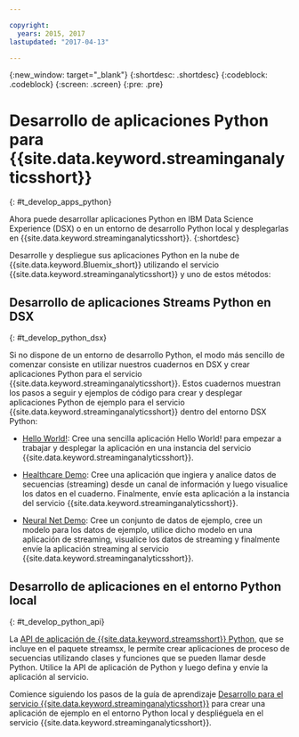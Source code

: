 ```yaml
---

copyright:
  years: 2015, 2017
lastupdated: "2017-04-13"

---
```


<!-- Attribute definitions -->
{:new_window: target="_blank"}
{:shortdesc: .shortdesc}
{:codeblock: .codeblock}
{:screen: .screen}
{:pre: .pre}

# Desarrollo de aplicaciones Python para {{site.data.keyword.streaminganalyticsshort}}
{: #t_develop_apps_python}

Ahora puede desarrollar aplicaciones Python en IBM Data Science Experience (DSX) o en un entorno de desarrollo Python local y desplegarlas en {{site.data.keyword.streaminganalyticsshort}}.
{:shortdesc}

Desarrolle y despliegue sus aplicaciones Python en la nube de {{site.data.keyword.Bluemix_short}} utilizando el servicio {{site.data.keyword.streaminganalyticsshort}} y uno de estos métodos:


## Desarrollo de aplicaciones Streams Python en DSX
{: #t_develop_python_dsx}

Si no dispone de un entorno de desarrollo Python, el modo más sencillo de comenzar consiste en utilizar nuestros cuadernos en DSX y crear aplicaciones Python para el servicio {{site.data.keyword.streaminganalyticsshort}}. Estos cuadernos muestran los pasos a seguir y ejemplos de código para crear y desplegar aplicaciones Python de ejemplo para el servicio {{site.data.keyword.streaminganalyticsshort}} dentro del entorno DSX Python:

* [Hello World!](https://apsportal.ibm.com/exchange/public/entry/view/9fc33ce7301f10e21a9f92039ca9c6e8): Cree una sencilla aplicación Hello World! para empezar a trabajar y desplegar la aplicación en una instancia del servicio {{site.data.keyword.streaminganalyticsshort}}.

* [Healthcare Demo](https://apsportal.ibm.com/exchange/public/entry/view/9fc33ce7301f10e21a9f92039cad29a6): Cree una aplicación que ingiera y analice datos de secuencias (streaming) desde un canal de información y luego visualice los datos en el cuaderno. Finalmente, envíe esta aplicación a la instancia del servicio {{site.data.keyword.streaminganalyticsshort}}.

* [Neural Net Demo](https://apsportal.ibm.com/exchange/public/entry/view/9fc33ce7301f10e21a9f92039ca60bb7): Cree un conjunto de datos de ejemplo, cree un modelo para los datos de ejemplo, utilice dicho modelo en una aplicación de streaming, visualice los datos de streaming y finalmente envíe la aplicación streaming al servicio {{site.data.keyword.streaminganalyticsshort}}.

## Desarrollo de aplicaciones en el entorno Python local
 {: #t_develop_python_api}

 La [API de aplicación de {{site.data.keyword.streamsshort}} Python](http://ibmstreams.github.io/streamsx.documentation/docs/python/python-appapi-devguide/#50-api-features), que se incluye en el paquete streamsx, le permite crear aplicaciones de proceso de secuencias utilizando clases y funciones que se pueden llamar desde Python. Utilice la API de aplicación de Python y luego defina y envíe la aplicación al servicio.

Comience siguiendo los pasos de la guía de aprendizaje [Desarrollo para el servicio {{site.data.keyword.streaminganalyticsshort}}](http://ibmstreams.github.io/streamsx.documentation/docs/python/1.6/python-appapi-devguide-2a/index.html) para crear una aplicación de ejemplo en el entorno Python local y despliéguela en el servicio {{site.data.keyword.streaminganalyticsshort}}.
